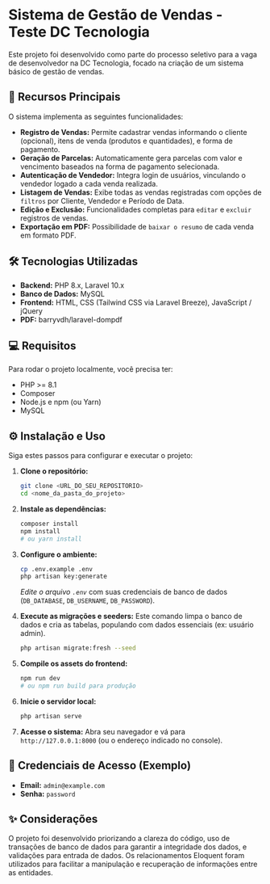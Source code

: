 # Sistema de Gestão de Vendas - Teste DC Tecnologia

Este projeto foi desenvolvido como parte do processo seletivo para a vaga de desenvolvedor na DC Tecnologia, focado na criação de um sistema básico de gestão de vendas.

## 🚀 Recursos Principais

O sistema implementa as seguintes funcionalidades:

* **Registro de Vendas:** Permite cadastrar vendas informando o cliente (opcional), itens de venda (produtos e quantidades), e forma de pagamento.
* **Geração de Parcelas:** Automaticamente gera parcelas com valor e vencimento baseados na forma de pagamento selecionada.
* **Autenticação de Vendedor:** Integra login de usuários, vinculando o vendedor logado a cada venda realizada.
* **Listagem de Vendas:** Exibe todas as vendas registradas com opções de `filtros` por Cliente, Vendedor e Período de Data.
* **Edição e Exclusão:** Funcionalidades completas para `editar` e `excluir` registros de vendas.
* **Exportação em PDF:** Possibilidade de `baixar o resumo` de cada venda em formato PDF.

## 🛠️ Tecnologias Utilizadas

* **Backend:** PHP 8.x, Laravel 10.x
* **Banco de Dados:** MySQL
* **Frontend:** HTML, CSS (Tailwind CSS via Laravel Breeze), JavaScript / jQuery
* **PDF:** barryvdh/laravel-dompdf

## 💻 Requisitos

Para rodar o projeto localmente, você precisa ter:

* PHP >= 8.1
* Composer
* Node.js e npm (ou Yarn)
* MySQL

## ⚙️ Instalação e Uso

Siga estes passos para configurar e executar o projeto:

1.  **Clone o repositório:**
    ```bash
    git clone <URL_DO_SEU_REPOSITORIO>
    cd <nome_da_pasta_do_projeto>
    ```

2.  **Instale as dependências:**
    ```bash
    composer install
    npm install
    # ou yarn install
    ```

3.  **Configure o ambiente:**
    ```bash
    cp .env.example .env
    php artisan key:generate
    ```
    *Edite o arquivo `.env`* com suas credenciais de banco de dados (`DB_DATABASE`, `DB_USERNAME`, `DB_PASSWORD`).

4.  **Execute as migrações e seeders:**
    Este comando limpa o banco de dados e cria as tabelas, populando com dados essenciais (ex: usuário admin).
    ```bash
    php artisan migrate:fresh --seed
    ```

5.  **Compile os assets do frontend:**
    ```bash
    npm run dev
    # ou npm run build para produção
    ```

6.  **Inicie o servidor local:**
    ```bash
    php artisan serve
    ```

7.  **Acesse o sistema:**
    Abra seu navegador e vá para `http://127.0.0.1:8000` (ou o endereço indicado no console).

## 🔑 Credenciais de Acesso (Exemplo)

* **Email:** `admin@example.com`
* **Senha:** `password`

## ✨ Considerações

O projeto foi desenvolvido priorizando a clareza do código, uso de transações de banco de dados para garantir a integridade dos dados, e validações para entrada de dados. Os relacionamentos Eloquent foram utilizados para facilitar a manipulação e recuperação de informações entre as entidades.